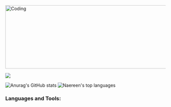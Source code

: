 
<img align="center" alt="Coding" width="800" height="200" src="https://user-images.githubusercontent.com/35037534/121423428-42c08280-c93e-11eb-946d-1490b325424c.png">

![](https://komarev.com/ghpvc/?username=jivangonzal&color=green)
<p><p><p>
  
![Anurag's GitHub stats](https://github-readme-stats.vercel.app/api?username=jivangonzal&show_icons=true&theme=tokyonight)
![Naereen's top languages](https://github-readme-stats.vercel.app/api/top-langs/?username=jivangonzal&theme=blue-green)

<h3 align="left">Languages and Tools:</h3>



<!--
**jivangonzal/jivangonzal** is a ✨ _special_ ✨ repository because its `README.md` (this file) appears on your GitHub profile.

Here are some ideas to get you started:

- 🔭 I’m currently working on ...
- 🌱 I’m currently learning ...
- 👯 I’m looking to collaborate on ...
- 🤔 I’m looking for help with ...
- 💬 Ask me about ...
- 📫 How to reach me: ...
- 😄 Pronouns: ...
- ⚡ Fun fact: ...
-->
